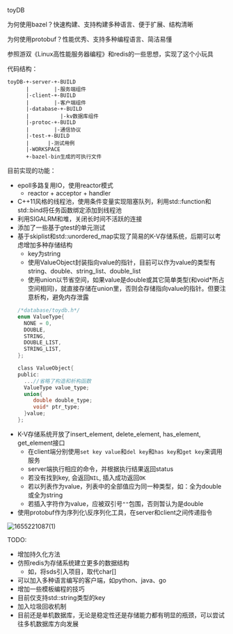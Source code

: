 toyDB

为何使用bazel？快速构建、支持构建多种语言、便于扩展、结构清晰

为何使用protobuf？性能优秀、支持多种编程语言、简洁易懂


参照游双《Linux高性能服务器编程》和redis的一些思想，实现了这个小玩具

代码结构：
```
toyDB-+-server-+-BUILD
      |        |-服务端组件
      |-client-+-BUILD
      |        |-客户端组件
      |-database-+-BUILD
      |          |-kv数据库组件
      |-protoc-+-BUILD
      |        |-通信协议
      |-test-+-BUILD
      |      |-测试用例
      |-WORKSPACE
      +-bazel-bin生成的可执行文件
```


目前实现的功能：

* epoll多路复用IO，使用reactor模式
  * reactor + acceptor + handler
* C++11风格的线程池，使用条件变量实现阻塞队列，利用std::function和std::bind将任务函数绑定添加到线程池
* 利用SIGALRM和堆，关闭长时间不活跃的连接
* 添加了一些基于gtest的单元测试
* 基于skiplist和std::unordered_map实现了简易的K-V存储系统，后期可以考虑增加多种存储结构
  * key为string
  * 使用ValueObject封装指向value的指针，目前可以作为value的类型有string、double、string_list、double_list
  * 使用union以节省空间，如果value是double或其它简单类型(和void\*所占空间相同)，就直接存储在union里，否则会存储指向value的指针。但要注意析构，避免内存泄露
  ```c
  /*database/toydb.h*/
  enum ValueType{
    NONE = 0,
    DOUBLE,
    STRING,
    DOUBLE_LIST,
    STRING_LIST,
  };
  
  class ValueObject{
  public:
    ...//省略了构造和析构函数
    ValueType value_type;
    union{
       double double_type;
       void* ptr_type; 
    }value;
  };
  ```
* K-V存储系统开放了insert_element, delete_element, has_element, get_element接口
  * 在client端分别使用`set key value`和`del key`和`has key`和`get key`来调用服务
  * server端执行相应的命令，并根据执行结果返回status
  * 若没有找到key, 会返回`NIL`, 插入成功返回`OK`
  * 若以列表作为value，列表中的全部值应为同一种类型，如：全为double或全为string
  * 若插入字符作为value，应被双引号`""`包围，否则暂认为是double
* 使用protobuf作为序列化\反序列化工具，在server和client之间传递指令

![1655221087(1)](https://user-images.githubusercontent.com/75946871/173618579-683e5389-ab6d-4ebd-98c1-94987b0b5dd6.png)


TODO:
* 增加持久化方法
* 仿照redis为存储系统建立更多的数据结构
   * 如，将sds引入项目，取代char[]
* 可以加入多种语言编写的客户端，如python、java、go
* 增加一些模板编程的技巧
* 目前仅支持std::string类型的key
* 加入垃圾回收机制
* 目前还是单机数据库，无论是稳定性还是存储能力都有明显的瓶颈，可以尝试往多机数据库方向发展
